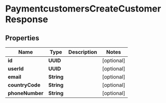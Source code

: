 

# PaymentcustomersCreateCustomerResponse


## Properties

| Name | Type | Description | Notes |
|------------ | ------------- | ------------- | -------------|
|**id** | **UUID** |  |  [optional] |
|**userId** | **UUID** |  |  [optional] |
|**email** | **String** |  |  [optional] |
|**countryCode** | **String** |  |  [optional] |
|**phoneNumber** | **String** |  |  [optional] |



